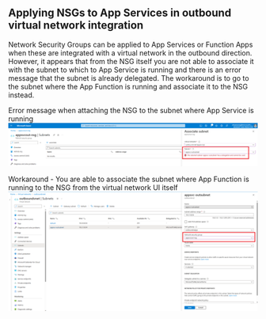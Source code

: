 ## Applying NSGs to App Services in outbound virtual network integration

Network Security Groups can be applied to App Services or Function Apps when these are integrated with a virtual network in the outbound direction. However, it appears that from the NSG itself you are not able to associate it with the subnet to which to App Service is running and there is an error message that the subnet is already delegated. The workaround is to go to the subnet where the App Function is running and associate it to the NSG instead.

Error message when attaching the NSG to the subnet where App Service is running
![nsg-appsvc1.png](https://github.com/chianw/chianw/blob/main/nsg-appsvc1.png)

Workaround - You are able to associate the subnet where App Function is running to the NSG from the virtual network UI itself
![nsg-appsvc2.png](https://github.com/chianw/chianw/blob/main/nsg-appsvc2.png)

